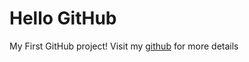 # Hello GitHub
My First GitHub project!
Visit my [github](https://github.com/srividrs/HelloGitHub/edit/master/README.md) for more details
